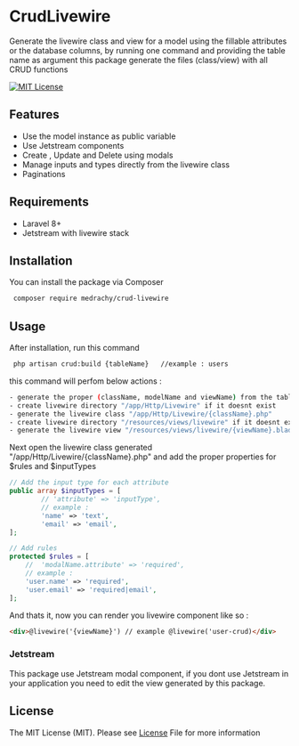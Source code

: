 # CrudLivewire

Generate the livewire class and view for a model using the fillable attributes or the database columns, by running one command and providing the table name as argument this package generate the files (class/view) with all CRUD functions

[![MIT License](https://img.shields.io/badge/License-MIT-green.svg)](https://choosealicense.com/licenses/mit/)

## Features

- Use the model instance as public variable
- Use Jetstream components
- Create , Update and Delete using modals
- Manage inputs and types directly from the livewire class
- Paginations

## Requirements

- Laravel 8+
- Jetstream with livewire stack

## Installation

You can install the package via Composer

```bash
 composer require medrachy/crud-livewire
```

## Usage

After installation, run this command

```bash
 php artisan crud:build {tableName}   //example : users
```

this command will perfom below actions :

```bash
- generate the proper (className, modelName and viewName) from the tableName
- create livewire directory "/app/Http/Livewire" if it doesnt exist
- generate the livewire class "/app/Http/Livewire/{className}.php"
- create livewire directory "/resources/views/livewire" if it doesnt exist
- generate the livewire view "/resources/views/livewire/{viewName}.blade.php"
```

Next open the livewire class generated "/app/Http/Livewire/{className}.php"
and add the proper properties for $rules and $inputTypes

```php
// Add the input type for each attribute
public array $inputTypes = [
        // 'attribute' => 'inputType',
        // example :
        'name' => 'text',
        'email' => 'email',
];

// Add rules
protected $rules = [
    //  'modalName.attribute' => 'required',
    // example :
    'user.name' => 'required',
    'user.email' => 'required|email',
];

```

And thats it, now you can render you livewire component like so :

```html
<div>@livewire('{viewName}') // example @livewire('user-crud)</div>
```

### Jetstream

This package use Jetstream modal component,
if you dont use Jetstream in your application you need to edit the view generated by this package.

## License

The MIT License (MIT). Please see [License](LICENSE)
File for more information
